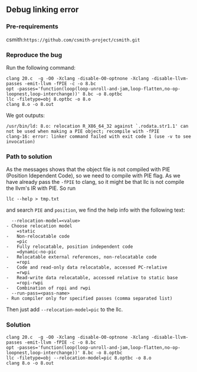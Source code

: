 ## Debug linking error

### Pre-requirements

csmith:`https://github.com/csmith-project/csmith.git`


### Reproduce the bug
Run the following command:
```shell
clang 20.c  -g -O0 -Xclang -disable-O0-optnone -Xclang -disable-llvm-passes -emit-llvm -fPIE -c -o 8.bc
opt -passes='function(loop(loop-unroll-and-jam,loop-flatten,no-op-loopnest,loop-interchange))' 8.bc -o 8.optbc
llc -filetype=obj 8.optbc -o 8.o
clang 8.o -o 8.out
```

We got outputs:
```
/usr/bin/ld: 8.o: relocation R_X86_64_32 against `.rodata.str1.1' can not be used when making a PIE object; recompile with -fPIE
clang-16: error: linker command failed with exit code 1 (use -v to see invocation)
```

### Path to solution
As the messages shows that the object file is not compiled with PIE (Position Idependent Code), so we need to compile with PIE flag.
As we have already pass the `-fPIE` to clang, so it might be that llc is not compile the llvm's IR with PIE.
So run 
```shell
llc --help > tmp.txt
```
and search `PIE` and `position`,
we find the help info with the following text:
```
  --relocation-model=<value>                                            - Choose relocation model
    =static                                                             -   Non-relocatable code
    =pic                                                                -   Fully relocatable, position independent code
    =dynamic-no-pic                                                     -   Relocatable external references, non-relocatable code
    =ropi                                                               -   Code and read-only data relocatable, accessed PC-relative
    =rwpi                                                               -   Read-write data relocatable, accessed relative to static base
    =ropi-rwpi                                                          -   Combination of ropi and rwpi
  --run-pass=<pass-name>                                                - Run compiler only for specified passes (comma separated list)
```
Then just add `--relocation-model=pic` to the llc.

### Solution

```shell
clang 20.c  -g -O0 -Xclang -disable-O0-optnone -Xclang -disable-llvm-passes -emit-llvm -fPIE -c -o 8.bc
opt -passes='function(loop(loop-unroll-and-jam,loop-flatten,no-op-loopnest,loop-interchange))' 8.bc -o 8.optbc
llc -filetype=obj --relocation-model=pic 8.optbc -o 8.o
clang 8.o -o 8.out
```